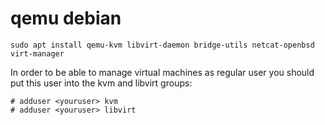 # qemu debian

```
sudo apt install qemu-kvm libvirt-daemon bridge-utils netcat-openbsd virt-manager 
```

In order to be able to manage virtual machines as regular user you should put this user into the kvm and libvirt groups:

```
# adduser <youruser> kvm
# adduser <youruser> libvirt
```

